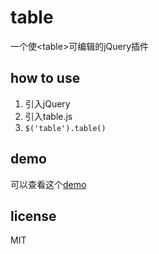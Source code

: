 # table
一个使&lt;table&gt;可编辑的jQuery插件

## how to use
1. 引入jQuery
1. 引入table.js
1. `$('table').table()`

## demo
可以查看这个[demo](https://imgss.github.io/demo/tablefy/test/test.html)

## license
MIT
